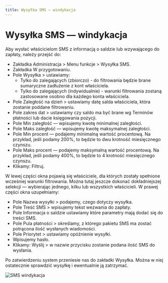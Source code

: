 ```yaml
---
title: Wysyłka SMS — windykacja
---
```

# Wysyłka SMS — windykacja

Aby wysłać właścicielom SMS z informacją o saldzie lub wzywającego do zapłaty, należy przejść do:

- Zakładka Administracja > Menu funkcje > Wysyłka SMS.
- Zakładka W przygotowaniu.
- Pole Wysyłka > ustawiamy:
  - Tylko do zalegających (zbiorczo) - do filtrowania będzie brane sumaryczne zadłużenie z kont właściciela.
  - Tylko do zalegających (indywidualnie) - warunki filtrowania zostaną zastosowane osobno dla każdego konta właściciela.
- Pole Zaległość na dzień > ustawiamy datę salda właściciela, która zostanie poddane filtrowaniu.
- Pole zakres dat > ustawiamy czy saldo ma być brane wg Terminów płatności lub dacie księgowania pozycji.
- Pole Min zaległość — wpisujemy kwotę minimalnej zaległości.
- Pole Maks zaległość — wpisujemy kwotę maksymalnej zaległości.
- Pole Min procent — podajemy minimalną wartość procentową. Na przykład, jeśli podamy 200%, to będzie to dwu krotność miesięcznego czynszu.
- Pole Maks procent — podajemy maksymalną wartość procentową. Na przykład, jeśli podamy 400%, to będzie to 4 krotność miesięcznego czynszu.
- Klikamy: Filtruj.

W lewej części okna pojawią się właściciele, dla których zostały spełnione wcześniej warunki filtrowania. Można tutaj jeszcze dokonać dokładniejszej selekcji — wybierając jednego, kilku lub wszystkich właścicieli. W prawej części okna uzupełniamy:

- Pole Nazwa wysyłki > podajemy, czego dotyczy wysyłka.
- Pole Treść SMS > wpisujemy tekst wezwania do zapłaty.
- Pole Informacja o saldzie ustawiamy które parametry mają dodać się do treści SMS.
- Pole Pula płatności > określamy, z którego pakietu SMS ma zostać potrącona ilość wysłanych wiadomości.
- Pole Priorytet > ustawiamy opóźnienie wysyłki.
- Wpisujemy hasło.
- Klikamy: Wyślij > w nazwie przycisku zostanie podana ilość SMS do wysłania.

Po zatwierdzeniu system przeniesie nas do zakładki Wysyłka. Można w niej ostatecznie sprawdzić wysyłkę i ewentualnie ją zatrzymać.

![SMS windykacja](smswindykacja.gif)